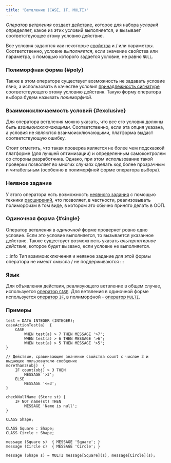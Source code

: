 ```yaml
---
title: 'Ветвление (CASE, IF, MULTI)'
---
```


*Оператор ветвления* создает [действие](Actions.md), которое для набора *условий* определяет, какое из этих условий выполняется, и вызывает соответствующее этому условию действие.

Все условия задаются как некоторые [свойства](Properties.md) и / или параметры. Соответственно, условие *выполняется*, если значение свойства или параметра, с помощью которого задается условие, не равно `NULL`.

### Полиморфная форма {#poly}

Также в этом операторе существует возможность не задавать условие явно, а использовать в качестве условия [принадлежность сигнатуре](Property_signature_ISCLASS.md) соответствующего этому условию действия. Такую форму оператора выбора будем называть *полиморфной*.

### Взаимоисключаемость условий {#exclusive}

Для оператора ветвления можно указать, что все его условия должны быть *взаимоисключающими*. Соответственно, если эта опция указана, а условия не являются взаимоисключающими, платформа выдаст соответствующую ошибку.

Стоит отметить, что такая проверка является не более чем подсказкой платформе (для лучшей оптимизации) и определенным самоконтролем со стороны разработчика. Однако, при этом использование такой проверки позволяет во многих случаях сделать код более прозрачным и читабельным (особенно в полиморфной форме оператора выбора).

### Неявное задание

У этого оператора есть возможность [неявного задания](Action_extension.md) с помощью техники [расширений](Extensions.md), что позволяет, в частности, реализовывать полиморфизм в том виде, в котором это обычно принято делать в ООП.

### Одиночная форма {#single}

Оператор ветвления в *одиночной* форме проверяет ровно одно условие. Если это условие выполняется, то вызывается указанное действие. Также существует возможность указать *альтернативное действие*, которое будет вызвано, если условие не выполняется.


:::info
Тип взаимоисключения и неявное задание для этой формы оператора не имеют смысла / не поддерживаются
:::

### Язык

Для объявления действия, реализующего ветвление в общем случае, используется [оператор `CASE`](CASE_action_operator.md). Для ветвления в одиночной форме используется [оператор `IF`](IF_..._THEN_action_operator.md), в полиморфной - [оператор `MULTI`](MULTI_action_operator.md). 

### Примеры

```lsf
test = DATA INTEGER (INTEGER);
caseActionTest(a)  {
    CASE
        WHEN test(a) > 7 THEN MESSAGE '>7';
        WHEN test(a) > 6 THEN MESSAGE '>6';
        WHEN test(a) > 5 THEN MESSAGE '>5';
}
```


```lsf
// Действие, сравнивающее значение свойства count с числом 3 и выдающее пользователю сообщение
moreThan3(obj)  {
    IF count(obj) > 3 THEN
        MESSAGE '>3';
    ELSE
        MESSAGE '<=3';
}

checkNullName (Store st) {
    IF NOT name(st) THEN
        MESSAGE 'Name is null';
}
```


```lsf
CLASS Shape;

CLASS Square : Shape;
CLASS Circle : Shape;

message (Square s)  { MESSAGE 'Square'; }
message (Circle c)  { MESSAGE 'Circle'; }

message (Shape s) = MULTI message[Square](s), message[Circle](s);
```

  


